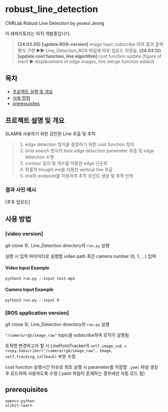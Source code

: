 # robust_line_detection
CNRLab Robust Line Detection by yeseul Jeong


이 레파지토리는 아직 개발중입니다. 

> <b>(24.03.05) [update ROS-version]</b> image topic subscribe 하여 결과 출력 형식 구현 ▶▶ Line_Detection_ROS 파일에 따로 업로드 하였음. 
> <b>(24.03.12) [update cost function, line algorithm]</b> cost function update (figure of merit ▶ displacement of edge images, line merge function added)


## 목차

- [프로젝트 설명 및 개요](#프로젝트-설명-및-개요)
- [사용 방법](#사용-방법)
- [prerequisites](#prerequisites)
  

## 프로젝트 설명 및 개요

SLAM에 사용하기 위한 강인한 Line 추출 및 추적 

>
> 1. edge detection 방식을 결정하기 위한 cost function 정의
> 2. Grid search 방식의 best edge detection parameter 추출 및 edge detection 수행
> 3. contour 길이 및 개수를 이용한 edge 단순화
> 4. 확률적 HoughLine을 사용한 vertical line 추출 
> 5. line의 endpoint를 이용하여 추적 포인트 생성 및 추적 반복
>

### 결과 사진 예시 

[추후 업로드] 

## 사용 방법

### [video version]

git clone 후, Line_Detection directory의 `run.py` 실행 

실행 시 입력 파라미터로 실행할 video path 혹은 camera number (0, 1, ...) 입력

#### Video Input Example
```
python3 run.py --input test.mp4
```

#### Camera Input Example
```
python3 run.py --input 0
```


### [ROS application version]

git clone 후, Line_Detection directory의 `run.py` 실행 

`"/camera/rgb/image_raw"` topic을 subscribe하여 로직이 실행됨 

토픽명 변경하고자 할 시 LinePointTracker의 `self.image_sub = rospy.Subscriber("/camera/rgb/image_raw", Image, self.tracking_callback)` 부분 수정 

cost function 실행시간 이슈로 최초 실행 시 parameter를 저장할 `.yaml` 파일 생성 후 로드하여 사용하도록 수정 (.yaml 파일이 존재하는 경우에만 자동 로드 됨)


## prerequisites

```
opencv-python
scikit-learn
```
